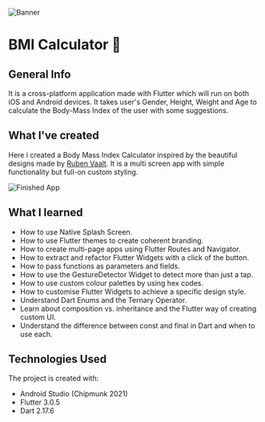 ![Banner](https://media-exp1.licdn.com/dms/image/C4D16AQGgtoysl9LJlQ/profile-displaybackgroundimage-shrink_350_1400/0/1651058496749?e=1668038400&v=beta&t=Um1mwKOBd2wEDZpDCFSxSu7ZKq7RMB8oJYM9ZO61gWU)


# BMI Calculator 💪

## General Info

It is a cross-platform application made with Flutter which will run on both iOS and Android devices. It takes user's Gender, Height, Weight and Age to calculate the Body-Mass Index of the user with some suggestions. 


## What I've created

Here i created a Body Mass Index Calculator inspired by the beautiful designs made by [Ruben Vaalt](https://dribbble.com/shots/4585382-Simple-BMI-Calculator). It is a multi screen app with simple functionality but full-on custom styling.

![Finished App](https://media2.giphy.com/media/T4snCAUGdwuYXjTwbO/giphy.gif?cid=790b76117087c644737f076a5090d740f9f00815fe7b1ae2&rid=giphy.gif&ct=g)

## What I learned

- How to use Native Splash Screen.
- How to use Flutter themes to create coherent branding.
- How to create multi-page apps using Flutter Routes and Navigator.
- How to extract and refactor Flutter Widgets with a click of the button.
- How to pass functions as parameters and fields.
- How to use the GestureDetector Widget to detect more than just a tap.
- How to use custom colour palettes by using hex codes.
- How to customise Flutter Widgets to achieve a specific design style.
- Understand Dart Enums and the Ternary Operator.
- Learn about composition vs. inheritance and the Flutter way of creating custom UI.
- Understand the difference between const and final in Dart and when to use each.

## Technologies Used
The project is created with:
  * Android Studio (Chipmunk 2021)
  * Flutter 3.0.5
  * Dart 2.17.6
